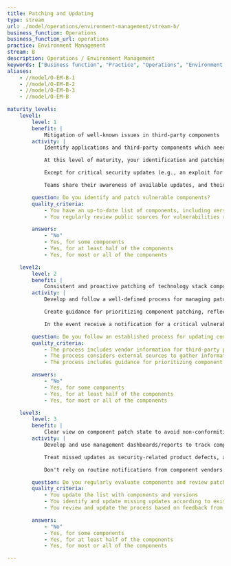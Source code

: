 ```yaml
---
title: Patching and Updating
type: stream
url: ./model/operations/environment-management/stream-b/
business_function: Operations
business_function_url: operations
practice: Environment Management
stream: B
description: Operations / Environment Management
keywords: ["Business function", "Practice", "Operations", "Environment Management"]
aliases:
    - //model/O-EM-B-1
    - //model/O-EM-B-2
    - //model/O-EM-B-3
    - //model/O-EM-B

maturity_levels:
    level1:
        level: 1
        benefit: |
            Mitigation of well-known issues in third-party components
        activity: |
            Identify applications and third-party components which need to be updated or patched, including underlying operating systems, application servers, and third-party code libraries.

            At this level of maturity, your identification and patching activities are best-effort and _ad hoc_, without a managed process for tracking component versions, available updates, and patch status. However, high-level requirements for patching activities (e.g., testing patches before pushing to production) may exist, and product teams are achieving best-effort compliance with those requirements.

            Except for critical security updates (e.g., an exploit for a third-party component has been publicly released), teams leverage maintenance windows established for other purposes to apply component patches. For software developed by the organization, component patches are delivered to customers and organization-managed solutions only as part of feature releases.

            Teams share their awareness of available updates, and their experiences with patching, on an _ad hoc_ basis. Ensure teams can determine the versions of all components in use, to evaluate whether their products are affected by a security vulnerability when notified. However, the process for generating and maintaining component lists may require significant analyst effort.

        question: Do you identify and patch vulnerable components?
        quality_criteria:
            - You have an up-to-date list of components, including version information
            - You regularly review public sources for vulnerabilities related to your components

        answers:
            - "No"
            - Yes, for some components
            - Yes, for at least half of the components
            - Yes, for most or all of the components

    level2:
        level: 2
        benefit: |
            Consistent and proactive patching of technology stack components
        activity: |
            Develop and follow a well-defined process for managing patches to application components across the technology stacks in use. Ensure processes include regular schedules for applying vendor updates, aligned with vendor update calendars (e.g., Microsoft Patch Tuesday). For software developed by the organization, deliver releases to customers and organization-managed solutions on a regular basis (e.g., monthly), regardless of whether you are including new features.

            Create guidance for prioritizing component patching, reflecting your risk tolerance and management objectives. Consider operational factors (e.g., criticality of the application, severity of the vulnerabilities addressed) in determining priorities for testing and applying patches.

            In the event receive a notification for a critical vulnerability in a component, while no patch is yet available, triage and handle the situation as a risk management issue (e.g., implement compensating controls, obtain customer risk acceptance, or disable affected applications/features).

        question: Do you follow an established process for updating components of your technology stacks?
        quality_criteria:
            - The process includes vendor information for third-party patches
            - The process considers external sources to gather information about zero day attacks, and includes appropriate risk mitigation steps
            - The process includes guidance for prioritizing component updates

        answers:
            - "No"
            - Yes, for some components
            - Yes, for at least half of the components
            - Yes, for most or all of the components

    level3:
        level: 3
        benefit: |
            Clear view on component patch state to avoid non-conformities
        activity: |
            Develop and use management dashboards/reports to track compliance with patching processes and SLAs, across the portfolio. Ensure dependency management and application packaging processes can support applying component-level patches at any time, to meet required SLAs.

            Treat missed updates as security-related product defects, and manage their triage and correction in accordance with your established Defect Management practice.

            Don't rely on routine notifications from component vendors to learn about vulnerabilities and associated patches. Monitor a variety of external threat intelligence sources, to learn about zero day vulnerabilities; handle those affecting your applications as risk management issues.

        question: Do you regularly evaluate components and review patch level status?
        quality_criteria:
            - You update the list with components and versions
            - You identify and update missing updates according to existing SLA
            - You review and update the process based on feedback from the people who perform patching

        answers:
            - "No"
            - Yes, for some components
            - Yes, for at least half of the components
            - Yes, for most or all of the components

---
```

